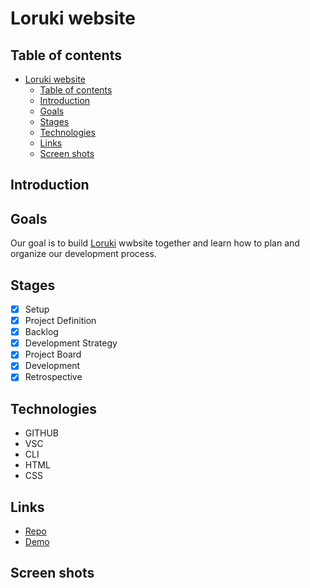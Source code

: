 # Loruki website 


## Table of contents

- [Loruki website](#loruki-website)
  - [Table of contents](#table-of-contents)
  - [Introduction](#introduction)
  - [Goals](#goals)
  - [Stages](#stages)
  - [Technologies](#technologies)
  - [Links](#links)
  - [Screen shots](#screen-shots)

## Introduction

## Goals

Our goal is to build  [Loruki](https://zen-carson-c10c9f.netlify.app/) wwbsite together and learn how to plan and organize our development process. 

## Stages

- [x] Setup
- [X] Project Definition
- [X] Backlog
- [X] Development Strategy
- [X] Project Board
- [X] Development
- [X] Retrospective

## Technologies
- GITHUB 
- VSC
- CLI
- HTML
- CSS

## Links
- [Repo](#https://github.com/firity/HYF-GROUP2)
- [Demo](#https://firity.github.io/HYF-GROUP2)


## Screen shots
